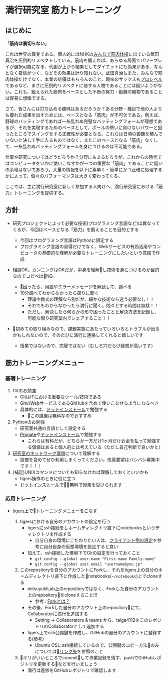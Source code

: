 # 満行研究室 筋力トレーニング

## はじめに

「**筋肉は裏切らない**」

これは世界の真実である。個人的にはNHKの[みんなで筋肉体操](https://www.youtube.com/watch?v=IHYOhDe4FB8)に出ている武田真治を圧倒的リスペクトしている。筋肉を鍛えれば、あらゆる局面でパワープレイが選択可能になる、代謝が上がり結果としてダイエットにも効果がある、なんとなく自信がつく、などその効果は計り知れない。武田真治もまた、みんなで筋肉体操だけでなく、本業の俳優はもちろんのこと、趣味のサックスも[プロレベル](https://www.youtube.com/watch?v=Ma5xXTEMBJs)であるなど、まさに圧倒的リスペクトに値する人物であることには疑いようがない。これも、鍛えられた筋肉をベースとした不断の努力・鍛錬の賜物であることは容易に想像できる。

さて、皆さんには打ち込める趣味はあるだろうか？ある分野・種目で他の人よりも優れた成果を出すためには、ベースとなる「筋肉」が不可欠である。例えば、野球のバッティングであれば一糸乱れぬ完璧なバッティングフォームが理想であるが、それを実現するためのベースとして、ボールの勢いに負けないパワーと狙ったところでスイングをする正確性が必要となる。これらは日頃の鍛錬を積んでいないと決して手に入るものではなく、またこのベースとなる「筋肉」なくして、一糸乱れぬバッティングフォームを身につけるのは不可能である。

仕事や研究についてはどうだろうか？分野にもよるだろうが、これからの時代ではコンピュータをいかに使いこなすかが一つの重要な「筋肉」であることに疑いの余地はないであろう。大量の情報を以下に素早く・簡単にかつ正確に処理するかによって、個々のパフォーマンスは大きく変わってくる。

ここでは、主に満行研究室に新しく参加する人向けへ、満行研究室における「筋力」トレーニングを提供する。

## 方針

- 研究プロジェクトによって必要な技術(プログラミング言語など)は異なってくるが、今回はベースとなる「筋力」を鍛えることを目的とする
    - 今回はプログラミング言語はPythonに限定する
    - プログラミング言語の習得だけでなく、Webサービスの有効活用やコンピュータの基礎的な理解が必要なトレーニングにしたいという意図で作成

- 相談OK。カンニングはOKだが、中身を理解し技術を身につけるのが目的なのでコピペはNG。
    - 困ったら、用語やエラーメッセージを解読して、調べる
    - 10分調べてわからなかったら周りに聞く
        - 理論や数式の理解なら別だが、細かな技術なら迷う必要なし！！
        - それでもわからなかったら満行に聞く。悶々とする時間は無駄！！
        - ただし、解決したら何らかの形で困ったことと解決方法を記録し、可能な限り研究室内でシェアすること！！

- 初めての取り組みなので、課題実施にあたっていろいろとトラブルが出るかもしれないので、そのたびに満行に連絡してくれると嬉しいです
    - 授業ではないので、完璧ではない（むしろ穴だらけ疑惑が高いです）

## 筋力トレーニングメニュー

### 基礎トレーニング

1. Gitのお勉強
    - GitはITにおける重要なツール/技術である
    - GitのWebサービスであるGitHubを含めて使いこなせるようになるべき
    - 具体的には、[ドットインストール](https://dotinstall.com/lessons/basic_git)で勉強する
        - この講座は無料なのでおすすめ
1. Pythonのお勉強
    - 研究室共通の言語として設定する
    - [Progate](https://prog-8.com/)や[ドットインストール](https://dotinstall.com/lessons/basic_python_v3)で勉強する
        - これらは有料だが、どちらか一方だけ1ヶ月だけお金を払って勉強する価値はあると個人的には考えている（ただし自己判断で良いかと）
1. [研究室のネットワーク環境](https://github.com/mitsuyukiLab/lab-operation/wiki/%E7%A0%94%E7%A9%B6%E5%AE%A4%E3%82%A4%E3%83%B3%E3%83%95%E3%83%A9%E3%81%AE%E8%A8%AD%E5%AE%9A)について理解する
    - 設備を含めてぜひ利用しまくってください。改善要望はバシバシ募集中です！！！
1. (補足)UNIXコマンドについても知らなければ理解しておくといいかも
    - tigers操作のときに役に立つ
    - [ドットインストール](https://dotinstall.com/lessons/basic_unix_v2)で無料で授業を受けられます

### 応用トレーニング

- [tigers](https://github.com/mitsuyukiLab/lab-operation/wiki/tigers-(133.34.37.147))上でトレーニングメニューをこなす

    1. tigersにおける自分のアカウントの設定を行う
        - tigersにssh接続をしホームディレクトリ直下にnotebooksというディレクトリを作成する
            - 自分自身の環境にこだわりたい人は、[クライアント側の設定](https://github.com/mitsuyukiLab/lab-operation/wiki/tigers-(133.34.37.147)#%E3%82%AF%E3%83%A9%E3%82%A4%E3%82%A2%E3%83%B3%E3%83%88%E5%81%B4%E3%81%AE%E8%A8%AD%E5%AE%9A)を参考に自分自身の仮想環境を設定すると良い
        - 加えて、ssh接続した環境下でGitの設定を行っておくこと
            - `git config --global user.name "First-name Family-name"`
            - `git config --global user.email "username@ynu.jp"`
    1. このrepositoryを自分のアカウントにForkし、それをtigers上の自分のホームディレクトリ直下に作成したnotebooks(`~/notebooks`)上でcloneする
        - mitsuyukiLab上のrepositoryではなく、Forkした自分のアカウント上のrepositoryをcloneすること!!!
            - 参考 : [Forkとは？](http://cuaoar.jp/2013/03/github-fork-pull-request.html)
        - その後、Forkした自分のアカウント上のrepositoryにて、Collaboratorに満行を追加する
            - Setting -> Collaborators & teams から、taiga4112をこのレポジトリのCollaboratorとして追加する
        - tigers上でssh公開鍵を作成し、GitHubの自分のアカウントに登録する([参考](https://github.com/mitsuyukiLab/muscle_training))
            - Ubuntu OSにssh接続しているので、公開鍵のコピー方法のみについては[リンク先](https://stackoverflow.com/questions/16638092/copying-a-rsa-public-key-to-clipboard)を参照のこと
    1. キリがいいところでcommitして作業記録を残す、pushでGitHubレポジトリを更新するなどを行いましょう
        - 満行は進捗をGitHubレポジトリで確認します